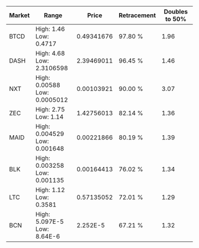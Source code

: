 | Market | Range | Price| Retracement | Doubles to 50% |
| --- | --- | --- | --- | --- |
| BTCD | High: 1.46<br />Low: 0.4717 | 0.49341676 | 97.80 % | 1.96 |
| DASH | High: 4.68<br />Low: 2.3106598 | 2.39469011 | 96.45 % | 1.46 |
| NXT | High: 0.00588<br />Low: 0.0005012 | 0.00103921 | 90.00 % | 3.07 |
| ZEC | High: 2.75<br />Low: 1.14 | 1.42756013 | 82.14 % | 1.36 |
| MAID | High: 0.004529<br />Low: 0.001648 | 0.00221866 | 80.19 % | 1.39 |
| BLK | High: 0.003258<br />Low: 0.001135 | 0.00164413 | 76.02 % | 1.34 |
| LTC | High: 1.12<br />Low: 0.3581 | 0.57135052 | 72.01 % | 1.29 |
| BCN | High: 5.097E-5<br />Low: 8.64E-6 | 2.252E-5 | 67.21 % | 1.32 |
